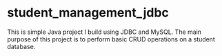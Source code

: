 # student_management_jdbc
This is simple Java project I build using JDBC and MySQL. The main purpose of this project is to perform basic CRUD operations on a student database.
